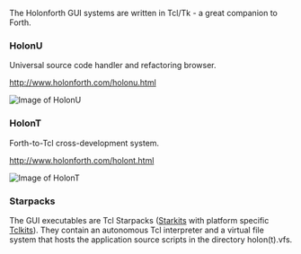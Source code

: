 The Holonforth GUI systems are written in Tcl/Tk - a great companion to Forth. 

### HolonU
Universal source code handler and refactoring browser.

http://www.holonforth.com/holonu.html

![Image of HolonU](https://www.holonforth.com/images/holonu.jpg)

### HolonT
Forth-to-Tcl cross-development system.

http://www.holonforth.com/holont.html

![Image of HolonT](https://www.holonforth.com/images/holont.jpg)

### Starpacks
The GUI executables are Tcl Starpacks ([Starkits](http://equi4.com/starkit/) with platform specific [Tclkits](http://equi4.com/tclkit/index.html)). They contain an autonomous Tcl interpreter and a virtual file system that hosts the application source scripts in the directory holon(t).vfs. 





